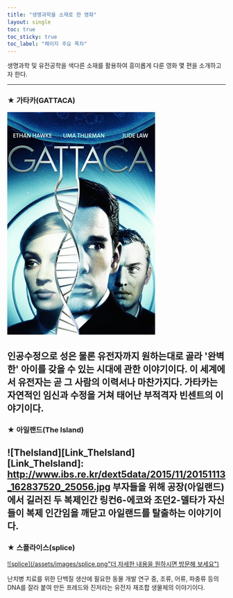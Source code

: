 ```yaml
---
title: "생명과학을 소재로 한 영화"
layout: single
toc: true
toc_sticky: true
toc_label: "페이지 주요 목차"
---
```


생명과학 및 유전공학을 색다른 소재를 활용하여 흥미롭게 다룬 영화 몇 편을 소개하고자 한다.

---
### ★ 가타카(GATTACA)
![gattaca](/assets/images/gattaca.jpg) 

인공수정으로 성은 물론 유전자까지 원하는대로 골라 '완벽한' 아이를 갖을 수 있는 시대에 관한 이야기이다. 이 세계에서 유전자는 곧 그 사람의 이력서나 마찬가지다. 가타카는 자연적인 임신과 수정을 거쳐 태어난 부적격자 빈센트의 이야기이다. 
---
### ★ 아일랜드(The Island)
![TheIsland][Link_TheIsland]<br>
[Link_TheIsland]: http://www.ibs.re.kr/dext5data/2015/11/20151113_162837520_25056.jpg
부자들을 위해 공장(아일랜드)에서 길러진 두 복제인간 링컨6-에코와 조던2-델타가 자신들이 복제 인간임을 깨닫고 아일랜드를 탈출하는 이야기이다.
---
### ★ 스플라이스(splice)
[![splice](/assets/images/splice.png"더 자세한 내용을 원하시면 방문해 보세요")](https://namu.wiki/w/%EC%8A%A4%ED%94%8C%EB%9D%BC%EC%9D%B4%EC%8A%A4)

난치병 치료를 위한 단백질 생산에 필요한 동물 개발 연구 중, 조류, 어류, 파충류 등의 DNA를 잘라 붙여 만든 프레드와 진저라는 유전자 재조합 생물체의 이야기이다.
